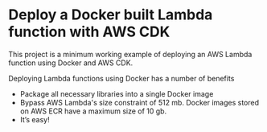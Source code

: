 # Deploy a Docker built Lambda function with AWS CDK

This project is a minimum working example of deploying an AWS Lambda function using Docker and AWS CDK.

Deploying Lambda functions using Docker has a number of benefits

- Package all necessary libraries into a single Docker image
- Bypass AWS Lambda's size constraint of 512 mb. Docker images stored on AWS ECR have a maximum size of 10 gb.
- It’s easy!


